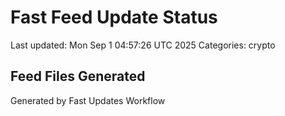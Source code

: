 # Fast Feed Update Status
Last updated: Mon Sep  1 04:57:26 UTC 2025
Categories: crypto

## Feed Files Generated

Generated by Fast Updates Workflow
